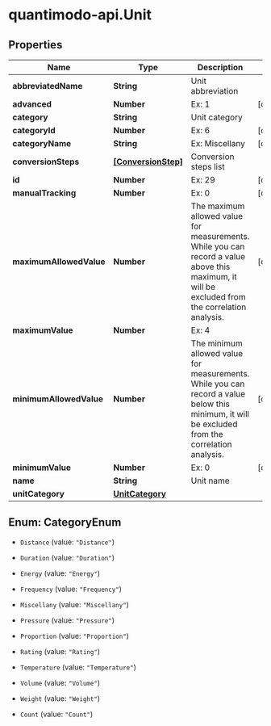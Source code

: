 # quantimodo-api.Unit

## Properties
Name | Type | Description | Notes
------------ | ------------- | ------------- | -------------
**abbreviatedName** | **String** | Unit abbreviation | 
**advanced** | **Number** | Ex: 1 | [optional] 
**category** | **String** | Unit category | 
**categoryId** | **Number** | Ex: 6 | [optional] 
**categoryName** | **String** | Ex: Miscellany | [optional] 
**conversionSteps** | [**[ConversionStep]**](ConversionStep.md) | Conversion steps list | 
**id** | **Number** | Ex: 29 | [optional] 
**manualTracking** | **Number** | Ex: 0 | [optional] 
**maximumAllowedValue** | **Number** | The maximum allowed value for measurements. While you can record a value above this maximum, it will be excluded from the correlation analysis. | [optional] 
**maximumValue** | **Number** | Ex: 4 | 
**minimumAllowedValue** | **Number** | The minimum allowed value for measurements. While you can record a value below this minimum, it will be excluded from the correlation analysis. | [optional] 
**minimumValue** | **Number** | Ex: 0 | [optional] 
**name** | **String** | Unit name | 
**unitCategory** | [**UnitCategory**](UnitCategory.md) |  | 


<a name="CategoryEnum"></a>
## Enum: CategoryEnum


* `Distance` (value: `"Distance"`)

* `Duration` (value: `"Duration"`)

* `Energy` (value: `"Energy"`)

* `Frequency` (value: `"Frequency"`)

* `Miscellany` (value: `"Miscellany"`)

* `Pressure` (value: `"Pressure"`)

* `Proportion` (value: `"Proportion"`)

* `Rating` (value: `"Rating"`)

* `Temperature` (value: `"Temperature"`)

* `Volume` (value: `"Volume"`)

* `Weight` (value: `"Weight"`)

* `Count` (value: `"Count"`)




